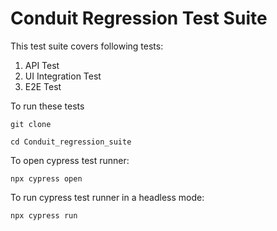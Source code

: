 # Conduit Regression Test Suite

This test suite covers following tests:

1) API Test
2) UI Integration Test
3) E2E Test

To run these tests 
```
git clone

cd Conduit_regression_suite
```
 To open cypress test runner:
 ```
 npx cypress open
```

 To run cypress test runner in a headless mode:
 ```
npx cypress run
```

